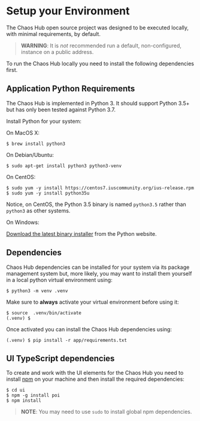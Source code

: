 # Setup your Environment

The Chaos Hub open source project was designed to be executed locally, with
 minimal requirements, by default.

> **WARNING**: It is _not_ recommended run a default, non-configured, instance
 on a public address.

To run the Chaos Hub locally you need to install the following dependencies
 first.

## Application Python Requirements

The Chaos Hub is implemented in Python 3. It should support Python 3.5+ 
but has only been tested against Python 3.7.

Install Python for your system:

On MacOS X:

```
$ brew install python3
```

On Debian/Ubuntu:

```
$ sudo apt-get install python3 python3-venv
```

On CentOS:

```
$ sudo yum -y install https://centos7.iuscommunity.org/ius-release.rpm
$ sudo yum -y install python35u
```

Notice, on CentOS, the Python 3.5 binary is named `python3.5` rather than
`python3` as other systems.

On Windows:

[Download the latest binary installer][pywin] from the Python website.

[pywin]: https://www.python.org/downloads/windows/

## Dependencies

Chaos Hub dependencies can be installed for your system via its package 
management system but, more likely, you may want to install them yourself in a local python virtual environment using:

```
$ python3 -m venv .venv
```

Make sure to **always** activate your virtual environment before using it:

```
$ source  .venv/bin/activate
(.venv) $
```

Once activated you can install the Chaos Hub dependencies using:

```
(.venv) $ pip install -r app/requirements.txt
```

## UI TypeScript dependencies

To create and work with the UI elements for the Chaos Hub you need to install
 [npm][npm] on your machine and then install the required dependencies:

[npm]: https://www.npmjs.com/

```
$ cd ui
$ npm -g install poi
$ npm install
```

> **NOTE**: You may need to use `sudo` to install global npm dependencies.
